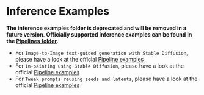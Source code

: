 # Inference Examples

**The inference examples folder is deprecated and will be removed in a future version**.
**Officially supported inference examples can be found in the [Pipelines folder](https://github.com/huggingface/diffusers/blob/main/src/diffusers/pipelines)**.

- For `Image-to-Image text-guided generation with Stable Diffusion`, please have a look at the official [Pipeline examples](https://github.com/huggingface/diffusers/blob/main/src/diffusers/pipelines#examples)
- For `In-painting using Stable Diffusion`, please have a look at the official [Pipeline examples](https://github.com/huggingface/diffusers/blob/main/src/diffusers/pipelines#examples)
- For `Tweak prompts reusing seeds and latents`, please have a look at the official [Pipeline examples](https://github.com/huggingface/diffusers/blob/main/src/diffusers/pipelines#examples)
